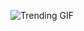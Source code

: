 
<!-- GIF_SECTION -->
![Trending GIF](https://media2.giphy.com/media/v1.Y2lkPThiYjIxNzcyc3V2Mmt3bm54a3JtOWZmNHRwMTI5dTVwem5pcjR2YjcwdTkxamZvMSZlcD12MV9naWZzX3NlYXJjaCZjdD1n/DC68y3eKJVmnOwcjQr/giphy.gif)
<!-- END_GIF_SECTION -->
